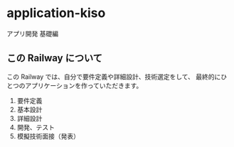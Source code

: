 # application-kiso

アプリ開発 基礎編

## この Railway について

この Railway では、自分で要件定義や詳細設計、技術選定をして、
最終的にひとつのアプリケーションを作っていただきます。

1. 要件定義
2. 基本設計
3. 詳細設計
4. 開発、テスト
5. 模擬技術面接（発表）
